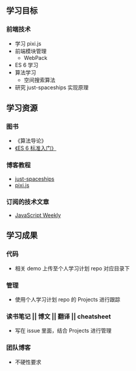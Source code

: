## 学习目标

### 前端技术
- 学习 pixi.js 
- 前端模块管理
  - WebPack
- ES 6 学习
- 算法学习
  - 空间搜索算法
- 研究 just-spaceships 实现原理


## 学习资源

### 图书
- 《算法导论》
- [《ES 6 标准入门》](http://es6.ruanyifeng.com/)

### 博客教程
- [just-spaceships](https://hacks.mozilla.org/2012/03/developing-a-simple-html5-space-shooter/)
- [pixi.js](http://www.pixijs.com/)

### 订阅的技术文章
- [JavaScript Weekly](http://javascriptweekly.com/)

## 学习成果

### 代码
- 相关 demo 上传至个人学习计划 repo 对应目录下

### 管理
- 使用个人学习计划 repo 的 Projects 进行跟踪

### 读书笔记 || 博文 || 翻译 || cheatsheet
- 写在 issue 里面，结合 Projects 进行管理

### 团队博客
- 不硬性要求


